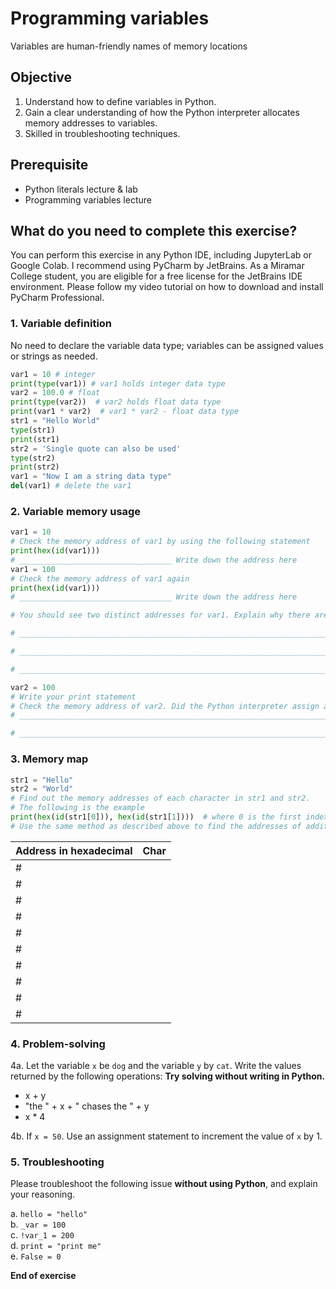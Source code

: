 # Programming variables

Variables are human-friendly names of memory locations

## Objective

1. Understand how to define variables in Python.
2. Gain a clear understanding of how the Python interpreter allocates memory addresses to variables.
3. Skilled in troubleshooting techniques.

## Prerequisite

- Python literals lecture & lab
- Programming variables lecture

## What do you need to complete this exercise?

You can perform this exercise in any Python IDE, including JupyterLab or Google Colab.
I recommend using PyCharm by JetBrains. As a Miramar College student, you are eligible for a free license for the JetBrains IDE environment. 
Please follow my video tutorial on how to download and install PyCharm Professional. 

### 1. Variable definition
No need to declare the variable data type; variables can be assigned values or strings as needed.

```python
var1 = 10 # integer
print(type(var1)) # var1 holds integer data type
var2 = 100.0 # float
print(type(var2))  # var2 holds float data type
print(var1 * var2)  # var1 * var2 - float data type
str1 = "Hello World"
type(str1)
print(str1)
str2 = 'Single quote can also be used'
type(str2)
print(str2)
var1 = "Now I am a string data type"
del(var1) # delete the var1
```

### 2. Variable memory usage

```python
var1 = 10
# Check the memory address of var1 by using the following statement
print(hex(id(var1)))
# __________________________________ Write down the address here
var1 = 100
# Check the memory address of var1 again
print(hex(id(var1)))
# __________________________________ Write down the address here

# You should see two distinct addresses for var1. Explain why there are two different addresses and what happened to the first one.

# ________________________________________________________________________

# ________________________________________________________________________

# ________________________________________________________________________

var2 = 100
# Write your print statement
# Check the memory address of var2. Did the Python interpreter assign a new memory address or reuse the existing one?
# ________________________________________________________________________

# ________________________________________________________________________

```

### 3. Memory map

```python
str1 = "Hello"
str2 = "World"
# Find out the memory addresses of each character in str1 and str2.
# The following is the example
print(hex(id(str1[0])), hex(id(str1[1])))  # where 0 is the first index and 1 is the second index
# Use the same method as described above to find the addresses of additional characters and complete the table below.
```

| Address in hexadecimal | Char |
| ---------------------- | ---- |
| #                      |      |
| #                      |      |
| #                      |      |
| #                      |      |
| #                      |      |
| #                      |      |
| #                      |      |
| #                      |      |
| #                      |      |
| #                      |      |

### 4. Problem-solving
4a. Let the variable ```x``` be ```dog``` and the variable ```y``` by ```cat```. Write the values returned by the following operations: **Try solving without writing in Python.**  
-  x + y  
-  "the " + x + " chases the " + y  
-  x * 4  

4b. If ```x = 50```. Use an assignment statement to increment the value of ```x``` by 1.  

### 5. Troubleshooting
Please troubleshoot the following issue **without using Python**, and explain your reasoning.

a. ```hello = "hello"```  
b. ```_var = 100```  
c. ```!var_1 = 200```  
d. ```print = "print me"```  
e. ```False = 0```  

**End of exercise**

